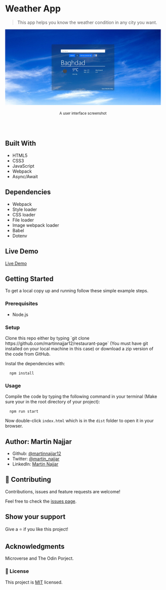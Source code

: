 # Weather App

> This app helps you know the weather condition in any city you want.

![screenshot](./src/imgs/screenshot.jpg)

<p align='center'><small>A user interface screenshot</small></p><br /><br />

## Built With

- HTML5
- CSS3
- JavaScript
- Webpack
- Async/Await

## Dependencies

- Webpack
- Style loader
- CSS loader
- File loader
- Image webpack loader
- Babel
- Dotenv

## Live Demo

[Live Demo](https://martinweather.netlify.app/)

## Getting Started

To get a local copy up and running follow these simple example steps.

### Prerequisites

- Node.js

### Setup

<p>Clone this repo either by typing `git clone https://github.com/martinnajjar12/restaurant-page` (You must have git installed on your local machine in this case) or download a zip version of the code from GitHub.</p>

<p>Instal the dependencies with:</p>

```
  npm install
```

### Usage

Compile the code by typing the following command in your terminal (Make sure your in the root directory of your project):

```
  npm run start
```

Now double-click `index.html` which is in the `dist` folder to open it in your browser.

## Author: Martin Najjar

- Github: [@martinnajjar12](https://github.com/martinnajjar12)
- Twitter: [@martin_najjar](https://twitter.com/martin_najjar)
- LinkedIn: [Martin Najjar](https://www.linkedin.com/in/martinnajjar12/)

## 🤝 Contributing

Contributions, issues and feature requests are welcome!

Feel free to check the [issues page](https://github.com/martinnajjar12/weatherApp/issues).

## Show your support

Give a ⭐️ if you like this project!

## Acknowledgments

Microverse and The Odin Porject.

### 📝 License

This project is [MIT](https://github.com/martinnajjar12/weatherApp/blob/development/LICENSE) licensed.
